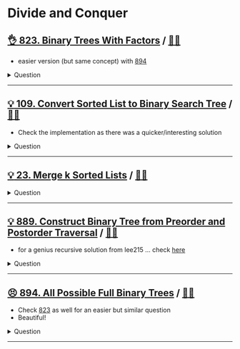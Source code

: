 # Divide and Conquer

## [:ok_hand: 823. Binary Trees With Factors](https://leetcode.com/problems/binary-trees-with-factors) / [:man_technologist:](btree_with_factors.h)

- easier version (but same concept) with [894](#bulbbulb-894-all-possible-full-binary-trees-dart)

<details><summary markdown="span">Question</summary>

```markdown
Given an array of unique integers, `arr`,
where each integer `arr[i]` is strictly greater than 1.

- We make a binary tree using these integers,
and each number may be used for **any number of times.**

- Each non-leaf node's value should be equal to the product of the values of its children.

- Return the number of binary trees we can make.
- The answer may be too large so return the answer modulo 10^9 + 7.

Input: arr = [2,4,5,10]
Output: 7

Explanation:
- We can make these trees:
- [2], [4], [5], [10], [4, 2, 2], [10, 2, 5], [10, 5, 2].
```

</details>

------------------------------------------------------------------------------

## [:bulb: 109. Convert Sorted List to Binary Search Tree](https://leetcode.com/problems/convert-sorted-list-to-binary-search-tree) / [:man_technologist:](convert_sorted_list_to_bst.h)

- Check the implementation as there was a quicker/interesting solution

<details><summary markdown="span">Question</summary>

```markdown
Given the head of a singly linked list where elements are sorted in ascending
order, convert it to a height-balanced binary search tree.

Input: head = [-10,-3,0,5,9]
Output: [0,-3,9,-10,null,5]

            0
         -3   9
      -10    5
```

</details>

------------------------------------------------------------------------------

## [:bulb: 23. Merge k Sorted Lists](https://leetcode.com/problems/merge-k-sorted-lists/) / [:man_technologist:](merge_k_sorted_lists.h)

<details><summary markdown="span">Question</summary>

```markdown
You are given an array of k linked-lists lists,
each linked-list is sorted in ascending order.

Merge all the linked-lists into one sorted linked-list and return it.
```

</details>

------------------------------------------------------------------------------

## [:bulb: 889. Construct Binary Tree from Preorder and Postorder Traversal](https://leetcode.com/problems/construct-binary-tree-from-preorder-and-postorder-traversal/) / [:man_technologist:](btree_from_pre_post.h)

- for a genius recursive solution from lee215 ... check [here](../recursion/btree_from_pre_post_recursion.h)

<details><summary markdown="span">Question</summary>

```markdown
Given two integer arrays, preorder and postorder where
- preorder is the preorder traversal of a binary tree of distinct values and
- postorder is the postorder traversal of the same tree,

reconstruct and return the binary tree.
If there exist multiple answers, you can return any of them.

Input: preorder = [1,2,4,5,3,6,7],
       postorder = [4,5,2,6,7,3,1]
Output: [1,2,3,4,5,6,7]

           1
         2    3
        4 5  6 7
```

</details>

------------------------------------------------------------------------------

## [:persevere: 894. All Possible Full Binary Trees](https://leetcode.com/problems/all-possible-full-binary-trees/) / [:man_technologist:](all_full_btree.h)

- Check [823](#ok_hand-823-binary-trees-with-factors-dart) as well for an easier but similar question
- Beautiful!

<details><summary markdown="span">Question</summary>

```markdown
Given an integer n, return a list of all possible full binary trees with n nodes.
- Each node of each tree in the answer must have Node.val == 0.
- Each element of the answer is the root node of one possible tree.
- You may return the final list of trees in any order.

- A full binary tree is a binary tree where each node has exactly 0 or 2 children.
```

</details>

------------------------------------------------------------------------------
